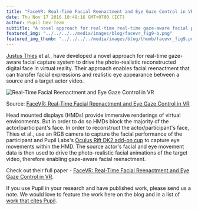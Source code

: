 ```yaml
--- 
title: "FaceVR: Real-Time Facial Reenactment and Eye Gaze Control in VR"
date: Thu Nov 17 2016 10:49:16 GMT+0700 (ICT) 
author: Pupil Dev Team 
subtitle: "A novel approach for real-time real-time gaze-aware facial performance capture system to drive the photo-realistic reconstructed digital face in virtual reality..."
featured_img: "../../../../media/images/blog/facevr_fig9-b.png"
featured_img_thumb: "../../../../media/images/blog/thumb/facevr_fig9.png"
---
```


[Justus Thies](http://lgdv.cs.fau.de/people/card/justus/thies/) et al., have developed a novel approach for real-time gaze-aware facial capture system to drive the photo-realistic reconstructed digital face in virtual reality. Their approach enables facial reenactment that can transfer facial expressions and realistic eye appearance between a source and a target actor video.

<img class="Feature-image u-padBottom--2 u-padTop--2" src="../../../../media/images/blog/facevr_fig1.png" alt="Real-Time Facial Reenactment and Eye Gaze Control in VR">

Source: [FaceVR: Real-Time Facial Reenactment and Eye Gaze Control in VR](https://arxiv.org/pdf/1610.03151.pdf)

Head mounted displays (HMDs) provide immersive renderings of virtual environments. But in order to do so HMDs block the majority of the actor/participant's face. In order to reconstruct the actor/participant's face, Thies et al., use an RGB camera to capture the facial performance of the participant and Pupil Labs's [Oculus Rift DK2 add-on cup](https://pupil-labs.com/store/#vr-ar) to capture eye movements within the HMD. The source actor's facial and eye movement data is then used to drive the photo-realistic facial animations of the target video, therefore enabling gaze-aware facial reenactment. 

Check out their full paper - [FaceVR: Real-Time Facial Reenactment and Eye Gaze Control in VR](https://arxiv.org/pdf/1610.03151.pdf).

If you use Pupil in your research and have published work, please send us a note. We would love to feature the work here on the blog and in a list of [work that cites Pupil](https://docs.google.com/spreadsheets/d/1ZD6HDbjzrtRNB4VB0b7GFMaXVGKZYeI0zBOBEEPwvBI/).




